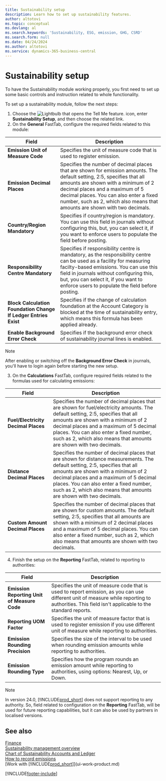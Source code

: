 ```yaml
---
title: Sustainability setup
description: Learn how to set up sustainability features.
author: altotovi
ms.topic: conceptual
ms.devlang: al
ms.search.keywords: 'Sustainability, ESG, emission, GHG, CSRD'
ms.search.form: null
ms.date: 04/24/2024
ms.author: altotovi
ms.service: dynamics-365-business-central
---
```


# Sustainability setup  

To have the Sustainability module working properly, you first need to set up some basic controls and instruction related to whole functionality.  

To set up a sustainability module, follow the next steps:  

1. Choose the ![Lightbulb that opens the Tell Me feature.](media/ui-search/search_small.png "Tell me what you want to do") icon, enter **Sustainability Setup**, and then choose the related link.  
2. On the **General** FastTab, configure the required fields related to this module:   

|  Field  |  Description  |  
|--------|--------------| 
| **Emission Unit of Measure Code** | Specifies the unit of measure code that is used to register emission. |
| **Emission Decimal Places** | Specifies the number of decimal places that are shown for emission amounts. The default setting, 2:5, specifies that all amounts are shown with a minimum of 2 decimal places and a maximum of 5 decimal places. You can also enter a fixed number, such as 2, which also means that amounts are shown with two decimals. |
| **Country/Region Mandatory** | Specifies if country/region is mandatory. You can use this field in journals without configuring this, but, you can select it, if you want to enforce users to populate the field before posting. |
| **Responsibility Centre Mandatory** | Specifies if responsibility centre is mandatory, as the responsibility centre can be used as a facility for measuring facilty-based emissions. You can use this field in journals without configuring this, but, you can select it, if you want to enforce users to populate the field before posting. |
| **Block Calculation Foundation Change If Ledger Entries Exist** | Specifies if the change of calculation foundation at the Account Category is blocked at the time of sustainability entry, which means this formula has been applied already. |
| **Enable Background Error Check** | Specifies if the background error check of sustainability journal lines is enabled. |

> [!NOTE]
> After enabling or switching off the **Background Error Check** in journals, you'll have to login again before starting the new setup.
 

3.  On the **Calculations** FastTab, configure required fields related to the formulas used for calculating emissions:  

|  Field  |  Description  |  
|--------|--------------| 
| **Fuel/Electricity Decimal Places** | Specifies the number of decimal places that are shown for fuel/electricity amounts. The default setting, 2:5, specifies that all amounts are shown with a minimum of 2 decimal places and a maximum of 5 decimal places. You can also enter a fixed number, such as 2, which also means that amounts are shown with two decimals. |
| **Distance Decimal Places** | Specifies the number of decimal places that are shown for distance measurements. The default setting, 2:5, specifies that all amounts are shown with a minimum of 2 decimal places and a maximum of 5 decimal places. You can also enter a fixed number, such as 2, which also means that amounts are shown with two decimals. |
| **Custom Amount Decimal Places** | Specifies the number of decimal places that are shown for custom amounts. The default setting, 2:5, specifies that all amounts are shown with a minimum of 2 decimal places and a maximum of 5 decimal places. You can also enter a fixed number, such as 2, which also means that amounts are shown with two decimals. |

4.  Finish the setup on the **Reporting** FastTab, related to reporting to authorities:   

|  Field  |  Description  |  
|--------|--------------| 
| **Emission Reporting Unit of Measure Code** | Specifies the unit of measure code that is used to report emission, as you can use different unit of measure while reporting to authorities. This field isn't applicable to the standard reports. |
| **Reporting UOM Factor** | Specifies the unit of measure factor that is used to register emission if you use different unit of measure while reporting to authorities. |
| **Emission Rounding Precision** | Specifies the size of the interval to be used when rounding emission amounts while reporting to authorities. |
| **Emission Rounding Type** | Specifies how the program rounds an emission amount while reporting to authorities, using options: Nearest, Up, or Down. |

>[!NOTE]
> In version 24.0, [!INCLUDE[prod_short](includes/prod_short.md)] does not support reporting to any authority. So, field related to configuration on the **Reporting** FastTab, will be used for future reporting capabilities, but it can also be used by partners in localised versions.

## See also  
[Finance](finance.md)  
[Sustainability management overview](finance-manage-sustainability.md)    
[Chart of Sustainability Accounts and Ledger](finance-sustainability-accounts-ledger.md)    
[How to record emissions](finance-sustainability-journal.md)  
[Work with [!INCLUDE[prod_short](includes/prod_short.md)]](ui-work-product.md)  


[!INCLUDE[footer-include](includes/footer-banner.md)]

